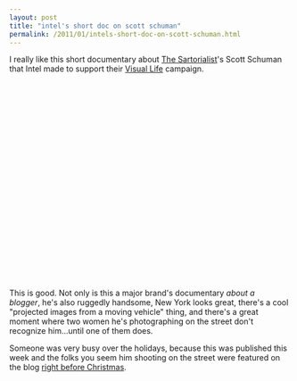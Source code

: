 ```yaml
---
layout: post
title: "intel's short doc on scott schuman"
permalink: /2011/01/intels-short-doc-on-scott-schuman.html
---
```


<p>I really like this short documentary about <a href="http://www.thesartorialist.blogspot.com/" target="_self">The Sartorialist</a>&#39;s Scott Schuman that Intel made to support their <a href="http://www.intel.com/visuallife/" target="_self">Visual Life</a> campaign.</p>
<p>
<object height="340" width="560">
<param name="movie" value="http://www.youtube.com/v/e5NgG5koPZU?fs=1&amp;hl=en_US" />
<param name="allowFullScreen" value="true" />
<param name="allowscriptaccess" value="always" /><embed allowfullscreen="true" allowscriptaccess="always" height="340" src="https://www.youtube.com/v/e5NgG5koPZU?fs=1&amp;hl=en_US" type="application/x-shockwave-flash" width="560" />
</object>
&#0160;</p>
<p>This is good. Not only is this a major brand&#39;s documentary <em>about a blogger</em>,&#0160;he&#39;s also ruggedly handsome, New York looks great, there&#39;s a cool &quot;projected images from a moving vehicle&quot; thing, and there&#39;s a great moment where two women he&#39;s photographing on the street don&#39;t recognize him...until one of them does.&#0160;</p>
<p>Someone was very busy over the holidays, because this was published this week and the folks you seem him shooting on the street were featured on the blog <a href="http://thesartorialist.blogspot.com/2010/12/on-streetchinatown-new-york.html" target="_self">right before Christmas</a>.</p>


